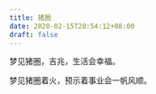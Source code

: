 ```yaml
---
title: 猪圈
date: 2020-02-15T20:54:12+08:00
draft: false
---
```


梦见猪圈，吉兆，生活会幸福。


梦见猪圈着火，预示着事业会一帆风顺。
